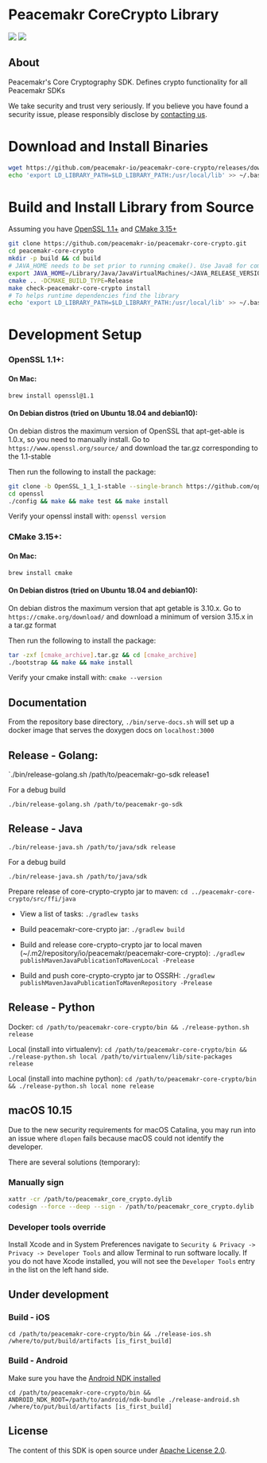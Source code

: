 # Peacemakr CoreCrypto Library
![](https://github.com/peacemakr-io/peacemakr-core-crypto/workflows/Build%20and%20Test/badge.svg) ![](https://github.com/peacemakr-io/peacemakr-core-crypto/workflows/Upload%20Release%20Asset/badge.svg)

## About
Peacemakr's Core Cryptography SDK. Defines crypto functionality for all Peacemakr SDKs

We take security and trust very seriously. If you believe you have found a security issue, please responsibly disclose by [contacting us](mailto:security@peacemakr.io).

# Download and Install Binaries
```bash
wget https://github.com/peacemakr-io/peacemakr-core-crypto/releases/download/latest/libpeacemakr-core-crypto-<os>-<arch>.tar.gz -O /usr/local
echo 'export LD_LIBRARY_PATH=$LD_LIBRARY_PATH:/usr/local/lib' >> ~/.bashrc
```

# Build and Install Library from Source
Assuming you have [OpenSSL 1.1+](#openssl-11) and [CMake 3.15+](#cmake-315) 
```bash
git clone https://github.com/peacemakr-io/peacemakr-core-crypto.git
cd peacemakr-core-crypto
mkdir -p build && cd build
# JAVA_HOME needs to be set prior to running cmake(). Use Java8 for compilation, JavaSDK is compiled using Java8 
export JAVA_HOME=/Library/Java/JavaVirtualMachines/<JAVA_RELEASE_VERSION>/Contents/Home
cmake .. -DCMAKE_BUILD_TYPE=Release
make check-peacemakr-core-crypto install
# To helps runtime dependencies find the library
echo 'export LD_LIBRARY_PATH=$LD_LIBRARY_PATH:/usr/local/lib' >> ~/.bashrc
```

# Development Setup
### OpenSSL 1.1+:
#### On Mac:
`brew install openssl@1.1`

#### On Debian distros (tried on Ubuntu 18.04 and debian10):
On debian distros the maximum version of OpenSSL that apt-get-able is 1.0.x, so you need to manually install. 
Go to `https://www.openssl.org/source/` and download the tar.gz corresponding to the 1.1-stable

Then run the following to install the package:
```bash
git clone -b OpenSSL_1_1_1-stable --single-branch https://github.com/openssl/openssl.git
cd openssl
./config && make && make test && make install
```

Verify your openssl install with:
`openssl version`

### CMake 3.15+:
#### On Mac:
`brew install cmake`

#### On Debian distros (tried on Ubuntu 18.04 and debian10):
On debian distros the maximum version that apt getable is 3.10.x. 
Go to `https://cmake.org/download/` and download a minimum of version 3.15.x in a tar.gz format

Then run the following to install the package:
```bash
tar -zxf [cmake_archive].tar.gz && cd [cmake_archive]
./bootstrap && make && make install
```

Verify your cmake install with:
`cmake --version`

## Documentation
From the repository base directory,
`./bin/serve-docs.sh` will set up a docker image that serves the doxygen docs on `localhost:3000`

## Release - Golang:
`./bin/release-golang.sh /path/to/peacemakr-go-sdk release1

For a debug build

`./bin/release-golang.sh /path/to/peacemakr-go-sdk`

## Release - Java
`./bin/release-java.sh /path/to/java/sdk release`

For a debug build

`./bin/release-java.sh /path/to/java/sdk`

Prepare release of core-crypto-crypto jar to maven:
`cd ../peacemakr-core-crypto/src/ffi/java`

- View a list of tasks:
`./gradlew tasks`

- Build peacemakr-core-crypto jar:
`./gradlew build`

- Build and release core-crypto-crypto jar to local maven (~/.m2/repository/io/peacemakr/peacemakr-core-crypto):
`./gradlew publishMavenJavaPublicationToMavenLocal -Prelease`

- Build and push core-crypto-crypto jar to OSSRH:
`./gradlew publishMavenJavaPublicationToMavenRepository -Prelease`

## Release - Python
Docker:
`cd /path/to/peacemakr-core-crypto/bin && ./release-python.sh release`

Local (install into virtualenv):
`cd /path/to/peacemakr-core-crypto/bin && ./release-python.sh local /path/to/virtualenv/lib/site-packages release`

Local (install into machine python):
`cd /path/to/peacemakr-core-crypto/bin && ./release-python.sh local none release`

## macOS 10.15
Due to the new security requirements for macOS Catalina, you may run into an issue where `dlopen` fails because macOS
could not identify the developer.

There are several solutions (temporary):

### Manually sign 
```bash
xattr -cr /path/to/peacemakr_core_crypto.dylib
codesign --force --deep --sign - /path/to/peacemakr_core_crypto.dylib
``` 

### Developer tools override
Install Xcode and in System Preferences navigate to `Security & Privacy -> Privacy -> Developer Tools` and allow 
Terminal to run software locally. If you do not have Xcode installed, you will not see the `Developer Tools` entry 
in the list on the left hand side.

## Under development
### Build - iOS
`cd /path/to/peacemakr-core-crypto/bin && ./release-ios.sh /where/to/put/build/artifacts [is_first_build]`


### Build - Android
Make sure you have the [Android NDK installed](https://developer.android.com/ndk/guides)

`cd /path/to/peacemakr-core-crypto/bin && ANDROID_NDK_ROOT=/path/to/android/ndk-bundle ./release-android.sh /where/to/put/build/artifacts [is_first_build]`

## License

The content of this SDK is open source under [Apache License 2.0](https://github.com/peacemakr-io/peacemakr-core-crypto/blob/master/LICENSE).
